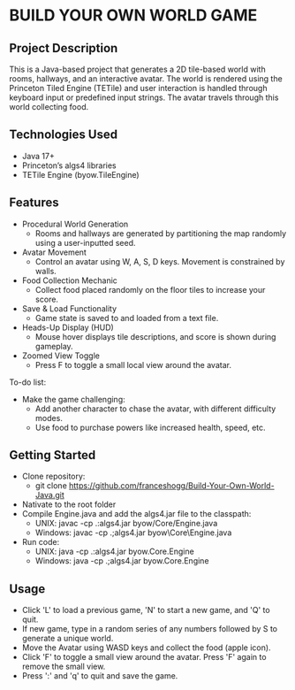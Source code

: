 # BUILD YOUR OWN WORLD GAME

## Project Description

This is a Java-based project that generates a 2D tile-based world with rooms, hallways, and an interactive avatar. The world is rendered using the Princeton Tiled Engine (TETile) and user interaction is handled through keyboard input or predefined input strings. The avatar travels through this world collecting food. 

## Technologies Used

* Java 17+
* Princeton’s algs4 libraries
* TETile Engine (byow.TileEngine)

## Features

* Procedural World Generation
   * Rooms and hallways are generated by partitioning the map randomly using a user-inputted seed.
* Avatar Movement
   * Control an avatar using W, A, S, D keys. Movement is constrained by walls.
* Food Collection Mechanic
   * Collect food placed randomly on the floor tiles to increase your score.
* Save & Load Functionality
   * Game state is saved to and loaded from a text file.
* Heads-Up Display (HUD)
   * Mouse hover displays tile descriptions, and score is shown during gameplay.
* Zoomed View Toggle
   * Press F to toggle a small local view around the avatar.

To-do list:
* Make the game challenging:
  * Add another character to chase the avatar, with different difficulty modes.
  * Use food to purchase powers like increased health, speed, etc. 

## Getting Started
   
- Clone repository:
   - git clone https://github.com/franceshogg/Build-Your-Own-World-Java.git
- Nativate to the root folder
- Compile Engine.java and add the algs4.jar file to the classpath:
   - UNIX: javac -cp .:algs4.jar byow/Core/Engine.java
   - Windows: javac -cp .;algs4.jar byow\Core\Engine.java
- Run code:
   - UNIX: java -cp .:algs4.jar byow.Core.Engine
   - Windows: java -cp .;algs4.jar byow.Core.Engine

## Usage

* Click 'L' to load a previous game, 'N' to start a new game, and 'Q' to quit.
* If new game, type in a random series of any numbers followed by S to generate a unique world.
* Move the Avatar using WASD keys and collect the food (apple icon).
* Click 'F' to toggle a small view around the avatar. Press 'F' again to remove the small view. 
* Press ':' and 'q' to quit and save the game.

